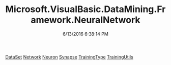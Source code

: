 ﻿---
title: Microsoft.VisualBasic.DataMining.Framework.NeuralNetwork
date: 6/13/2016 6:38:14 PM
---

[DataSet](T-Microsoft.VisualBasic.DataMining.Framework.NeuralNetwork.DataSet.html)
[Network](T-Microsoft.VisualBasic.DataMining.Framework.NeuralNetwork.Network.html)
[Neuron](T-Microsoft.VisualBasic.DataMining.Framework.NeuralNetwork.Neuron.html)
[Synapse](T-Microsoft.VisualBasic.DataMining.Framework.NeuralNetwork.Synapse.html)
[TrainingType](T-Microsoft.VisualBasic.DataMining.Framework.NeuralNetwork.TrainingType.html)
[TrainingUtils](T-Microsoft.VisualBasic.DataMining.Framework.NeuralNetwork.TrainingUtils.html)
